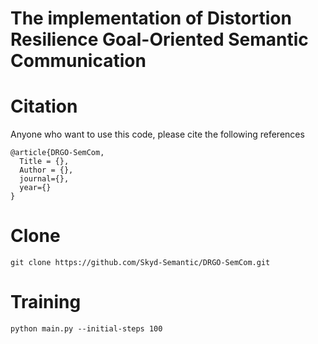 # The implementation of Distortion Resilience Goal-Oriented Semantic Communication

# Citation
Anyone who want to use this code, please cite the following references
```
@article{DRGO-SemCom,
  Title = {},
  Author = {},
  journal={},
  year={}
}
```

# Clone
```
git clone https://github.com/Skyd-Semantic/DRGO-SemCom.git
```

# Training
```commandline
python main.py --initial-steps 100
```

